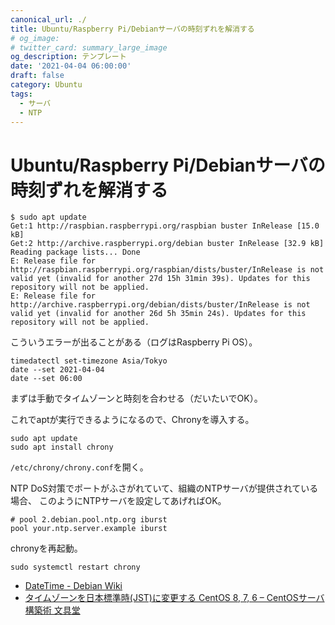 ```yaml
---
canonical_url: ./
title: Ubuntu/Raspberry Pi/Debianサーバの時刻ずれを解消する
# og_image:
# twitter_card: summary_large_image
og_description: テンプレート
date: '2021-04-04 06:00:00'
draft: false
category: Ubuntu
tags:
  - サーバ
  - NTP
---
```


# Ubuntu/Raspberry Pi/Debianサーバの時刻ずれを解消する

```shell
$ sudo apt update
Get:1 http://raspbian.raspberrypi.org/raspbian buster InRelease [15.0 kB]
Get:2 http://archive.raspberrypi.org/debian buster InRelease [32.9 kB]
Reading package lists... Done  
E: Release file for http://raspbian.raspberrypi.org/raspbian/dists/buster/InRelease is not valid yet (invalid for another 27d 15h 31min 39s). Updates for this repository will not be applied.
E: Release file for http://archive.raspberrypi.org/debian/dists/buster/InRelease is not valid yet (invalid for another 26d 5h 35min 24s). Updates for this repository will not be applied.
```

こういうエラーが出ることがある（ログはRaspberry Pi OS）。

```shell
timedatectl set-timezone Asia/Tokyo
date --set 2021-04-04
date --set 06:00
```

まずは手動でタイムゾーンと時刻を合わせる（だいたいでOK）。

これでaptが実行できるようになるので、Chronyを導入する。

```shell
sudo apt update
sudo apt install chrony
```

`/etc/chrony/chrony.conf`を開く。

NTP DoS対策でポートがふさがれていて、組織のNTPサーバが提供されている場合、
このようにNTPサーバを設定してあげればOK。

```shell
# pool 2.debian.pool.ntp.org iburst
pool your.ntp.server.example iburst
```

chronyを再起動。

```shell
sudo systemctl restart chrony
```


- [DateTime - Debian Wiki](https://wiki.debian.org/DateTime)
- [タイムゾーンを日本標準時(JST)に変更する CentOS 8, 7, 6 – CentOSサーバ構築術 文具堂](https://centos.bungu-do.jp/archives/67)
